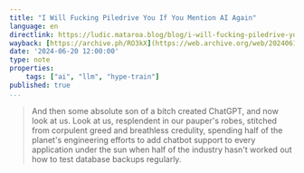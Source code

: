 ```yaml
---
title: "I Will Fucking Piledrive You If You Mention AI Again"
language: en
directlink: https://ludic.mataroa.blog/blog/i-will-fucking-piledrive-you-if-you-mention-ai-again/
wayback: [https://archive.ph/RO3kX](https://web.archive.org/web/20240619122559/https://ludic.mataroa.blog/blog/i-will-fucking-piledrive-you-if-you-mention-ai-again/)
date: '2024-06-20 12:00:00'
type: note
properties:
    tags: ["ai", "llm", "hype-train"]
published: true
...
```

> And then some absolute son of a bitch created ChatGPT, and now look at us. Look at us, resplendent in our pauper's robes, stitched from corpulent greed and breathless credulity, spending half of the planet's engineering efforts to add chatbot support to every application under the sun when half of the industry hasn't worked out how to test database backups regularly.
